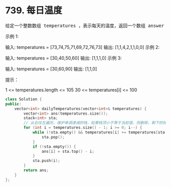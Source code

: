 # 739. 每日温度

<pre>给定一个整数数组 temperatures ，表示每天的温度，返回一个数组 answer ，其中 answer[i] 是指对于第 i 天，下一个更高温度出现在几天后。如果气温在这之后都不会升高，请在该位置用 0 来代替。</pre>


示例 1:

输入: temperatures = [73,74,75,71,69,72,76,73]
输出: [1,1,4,2,1,1,0,0]
示例 2:

输入: temperatures = [30,40,50,60]
输出: [1,1,1,0]
示例 3:

输入: temperatures = [30,60,90]
输出: [1,1,0]

提示：

1 <= temperatures.length <= 105
30 <= temperatures[i] <= 100

```c++
class Solution {
public:
    vector<int> dailyTemperatures(vector<int>& temperatures) {
        vector<int> ans(temperatures.size());
        stack<int> sta;
        // 从右往左遍历，维护单调递减的栈，如果栈顶小于等于当前值，则删除，剩下的栈顶就是下一个更高温度
        for (int i = temperatures.size() - 1; i >= 0; i--) {
            while (!sta.empty() && temperatures[i] >= temperatures[sta.top()]) {
                sta.pop();
            }
            if (!sta.empty()) {
                ans[i] = sta.top() - i;
            }
            sta.push(i);
        }
        return ans;
    }
};
```